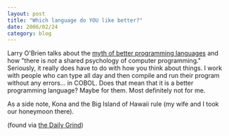 ```yaml
---
layout: post
title: "Which language do YOU like better?"
date: 2006/02/24
category: blog
---
```


Larry O'Brien talks about the [myth of better programming languages](http://www.knowing.net/index.php/2006/02/22/the-myth-of-better-programming-languages/) and how "there is *not* a shared psychology of computer programming." Seriously, it really does have to do with how you think about things. I work with people who can type all day and then compile and run their program without any errors... in COBOL. Does that mean that it is a better programming language? Maybe for them. Most definitely not for me.

As a side note, Kona and the Big Island of Hawaii rule (my wife and I took our honeymoon there).

(found via [the Daily Grind](http://www.larkware.com/dg5/TheDailyGrind825.html))

